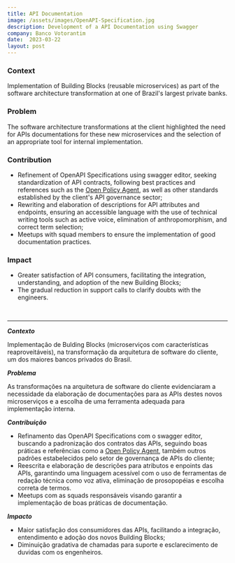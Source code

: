 ```yaml
---
title: API Documentation
image: /assets/images/OpenAPI-Specification.jpg
description: Development of a API Documentation using Swagger
company: Banco Votorantim
date:  2023-03-22
layout: post
---
```


### Context ###

Implementation of Building Blocks (reusable microservices) as part of the software architecture transformation at one of Brazil's largest private banks.

### Problem ###

The software architecture transformations at the client highlighted the need for APIs documentations for these new microservices and the selection of an appropriate tool for internal implementation.

### Contribution ###

- Refinement of OpenAPI Specifications using swagger editor, seeking standardization of API contracts, following best practices and references such as the [Open Policy Agent](https://www.openpolicyagent.org/), as well as other standards established by the client's API governance sector;
- Rewriting and elaboration of descriptions for API attributes and endpoints, ensuring an accessible language with the use of technical writing tools such as active voice, elimination of anthropomorphism, and correct term selection;
- Meetups with squad members to ensure the implementation of good documentation practices.

### Impact ###

- Greater satisfaction of API consumers, facilitating the integration, understanding, and adoption of the new Building Blocks;
- The gradual reduction in support calls to clarify doubts with the engineers.

<br />

***

***Contexto***

Implementação de Bulding Blocks (microserviços com características reaproveitáveis), na transformação da arquitetura de software do cliente, um dos maiores bancos privados do Brasil.

***Problema***

As transformações na arquitetura de software do cliente evidenciaram a necessidade da elaboração de documentações para as APIs destes novos microserviços e a escolha de uma ferramenta adequada para implementação interna.

***Contribuição***

- Refinamento das OpenAPI Specifications com o swagger editor, buscando a padronização dos contratos das APIs, seguindo boas práticas e referências como a [Open Policy Agent](https://www.openpolicyagent.org/), também outros padrões estabelecidos pelo setor de governança de APIs do cliente;
- Reescrita e elaboração de descrições para atributos e enpoints das APIs, garantindo uma linguagem acessível com o uso de ferramentas de redação técnica como voz ativa, eliminação de prosopopéias e escolha correta de termos.
- Meetups com as squads responsáveis visando garantir a implementação de boas práticas de documentação.

***Impacto***

- Maior satisfação dos consumidores das APIs, facilitando a integração, entendimento e adoção dos novos Building Blocks;
- Diminuição gradativa de chamadas para suporte e esclarecimento de duvidas com os engenheiros.
